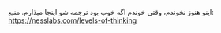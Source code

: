 اینو هنوز نخوندم، وقتی خوندم اگه خوب بود ترجمه شو اینجا میذارم.
منبع: https://nesslabs.com/levels-of-thinking
